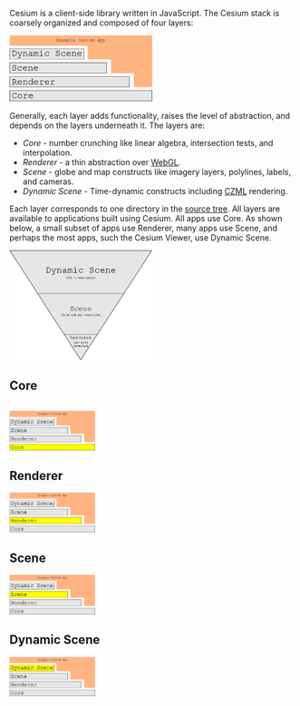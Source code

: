 Cesium is a client-side library written in JavaScript.  The Cesium stack is coarsely organized and composed of four layers:

<img src="architectureFigures/clientStack.png" width="50%" />

Generally, each layer adds functionality, raises the level of abstraction, and depends on the layers underneath it.  The layers are:
* _Core_ - number crunching like linear algebra, intersection tests, and interpolation.
* _Renderer_ - a thin abstraction over [WebGL](http://www.khronos.org/webgl/).
* _Scene_ - globe and map constructs like imagery layers, polylines, labels, and cameras.
* _Dynamic Scene_ - Time-dynamic constructs including [CZML](https://github.com/AnalyticalGraphicsInc/cesium/wiki/Cesium-Language-%28CZML%29-Guide) rendering.

Each layer corresponds to one directory in the [source tree](https://github.com/AnalyticalGraphicsInc/cesium/tree/master/Source).  All layers are available to applications built using Cesium.  All apps use Core.  As shown below, a small subset of apps use Renderer, many apps use Scene, and perhaps the most apps, such the Cesium Viewer, use Dynamic Scene.

<img src="architectureFigures/invertedPyramid.png" width="50%" />

## Core

```javascript
```

<img src="architectureFigures/core.png" width="30%" />

## Renderer

<img src="architectureFigures/renderer.png" width="30%" />

## Scene

<img src="architectureFigures/scene.png" width="30%" />

## Dynamic Scene

<img src="architectureFigures/dynamicScene.png" width="30%" />